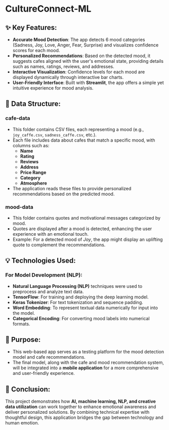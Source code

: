 # CultureConnect-ML

## ✨ Key Features:

- **Accurate Mood Detection**: The app detects 6 mood categories (Sadness, Joy, Love, Anger, Fear, Surprise) and visualizes confidence scores for each mood.
- **Personalized Recommendations**: Based on the detected mood, it suggests cafes aligned with the user's emotional state, providing details such as names, ratings, reviews, and addresses.
- **Interactive Visualization**: Confidence levels for each mood are displayed dynamically through interactive bar charts.
- **User-Friendly Interface**: Built with **Streamlit**, the app offers a simple yet intuitive experience for mood analysis.

## 📂 Data Structure:

### **cafe-data**
- This folder contains CSV files, each representing a mood (e.g., `joy_caffe.csv`, `sadness_caffe.csv`, etc.).
- Each file includes data about cafes that match a specific mood, with columns such as:
  - **Name**
  - **Rating**
  - **Reviews**
  - **Address**
  - **Price Range**
  - **Category**
  - **Atmosphere**
- The application reads these files to provide personalized recommendations based on the predicted mood.

### **mood-data**
- This folder contains quotes and motivational messages categorized by mood.
- Quotes are displayed after a mood is detected, enhancing the user experience with an emotional touch.
- Example: For a detected mood of *Joy*, the app might display an uplifting quote to complement the recommendations.

## 💡 Technologies Used:

### **For Model Development (NLP):**
- **Natural Language Processing (NLP)** techniques were used to preprocess and analyze text data.
- **TensorFlow**: For training and deploying the deep learning model.
- **Keras Tokenizer**: For text tokenization and sequence padding.
- **Word Embedding**: To represent textual data numerically for input into the model.
- **Categorical Encoding**: For converting mood labels into numerical formats.

## 🎯 Purpose:

- This web-based app serves as a testing platform for the mood detection model and cafe recommendations.
- The final model, along with the cafe and mood recommendation system, will be integrated into a **mobile application** for a more comprehensive and user-friendly experience.

## 🚀 Conclusion:

This project demonstrates how **AI, machine learning, NLP, and creative data utilization** can work together to enhance emotional awareness and deliver personalized solutions. By combining technical expertise with thoughtful design, this application bridges the gap between technology and human emotion.
